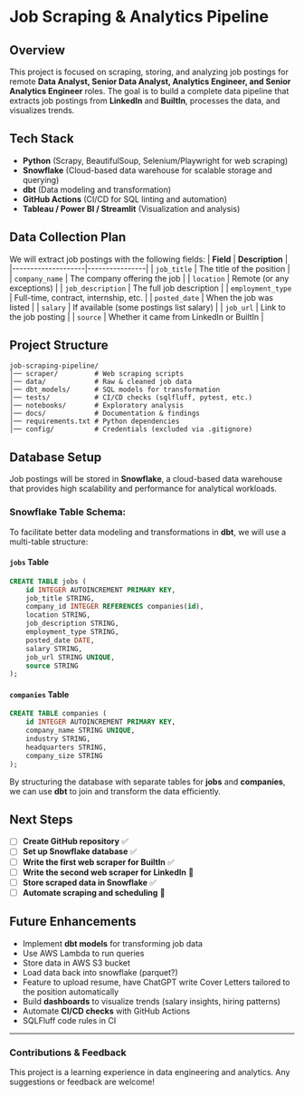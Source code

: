 # Job Scraping & Analytics Pipeline

## Overview
This project is focused on scraping, storing, and analyzing job postings for remote **Data Analyst, Senior Data Analyst, Analytics Engineer, and Senior Analytics Engineer** roles. The goal is to build a complete data pipeline that extracts job postings from **LinkedIn** and **BuiltIn**, processes the data, and visualizes trends.

## Tech Stack
- **Python** (Scrapy, BeautifulSoup, Selenium/Playwright for web scraping)
- **Snowflake** (Cloud-based data warehouse for scalable storage and querying)
- **dbt** (Data modeling and transformation)
- **GitHub Actions** (CI/CD for SQL linting and automation)
- **Tableau / Power BI / Streamlit** (Visualization and analysis)

## Data Collection Plan
We will extract job postings with the following fields:
| **Field**          | **Description** |
|--------------------|----------------|
| `job_title`       | The title of the position |
| `company_name`    | The company offering the job |
| `location`        | Remote (or any exceptions) |
| `job_description` | The full job description |
| `employment_type` | Full-time, contract, internship, etc. |
| `posted_date`     | When the job was listed |
| `salary`         | If available (some postings list salary) |
| `job_url`        | Link to the job posting |
| `source`         | Whether it came from LinkedIn or BuiltIn |

## Project Structure
```
job-scraping-pipeline/
│── scraper/         # Web scraping scripts
│── data/            # Raw & cleaned job data
│── dbt_models/      # SQL models for transformation
│── tests/           # CI/CD checks (sqlfluff, pytest, etc.)
│── notebooks/       # Exploratory analysis
│── docs/            # Documentation & findings
│── requirements.txt # Python dependencies
│── config/          # Credentials (excluded via .gitignore)
```

## Database Setup
Job postings will be stored in **Snowflake**, a cloud-based data warehouse that provides high scalability and performance for analytical workloads.

### Snowflake Table Schema:
To facilitate better data modeling and transformations in **dbt**, we will use a multi-table structure:

#### `jobs` Table
```sql
CREATE TABLE jobs (
    id INTEGER AUTOINCREMENT PRIMARY KEY,
    job_title STRING,
    company_id INTEGER REFERENCES companies(id),
    location STRING,
    job_description STRING,
    employment_type STRING,
    posted_date DATE,
    salary STRING,
    job_url STRING UNIQUE,
    source STRING
);
```

#### `companies` Table
```sql
CREATE TABLE companies (
    id INTEGER AUTOINCREMENT PRIMARY KEY,
    company_name STRING UNIQUE,
    industry STRING,
    headquarters STRING,
    company_size STRING
);
```

By structuring the database with separate tables for **jobs** and **companies**, we can use **dbt** to join and transform the data efficiently.

## Next Steps
- [ ] **Create GitHub repository** ✅
- [ ] **Set up Snowflake database** ✅
- [ ] **Write the first web scraper for BuiltIn** ✅
- [ ] **Write the second web scraper for LinkedIn** 🔄
- [ ] **Store scraped data in Snowflake** ✅
- [ ] **Automate scraping and scheduling** 🔄

## Future Enhancements
- Implement **dbt models** for transforming job data
- Use AWS Lambda to run queries
- Store data in AWS S3 bucket
- Load data back into snowflake (parquet?)
- Feature to upload resume, have ChatGPT write Cover Letters tailored to the position automatically
- Build **dashboards** to visualize trends (salary insights, hiring patterns)
- Automate **CI/CD checks** with GitHub Actions
- SQLFluff code rules in CI

---
### **Contributions & Feedback**
This project is a learning experience in data engineering and analytics. Any suggestions or feedback are welcome!

